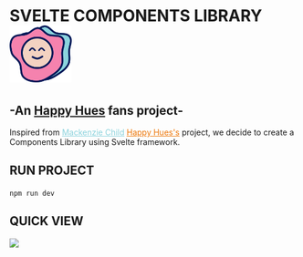 # <span height="100px">SVELTE COMPONENTS LIBRARY</span> <img src="./src/assets/OMELETTE.png" height="100px"/>
## -An <a href="https://www.happyhues.co/palettes/17">Happy Hues</a> fans project-       

Inspired from <a href="https://www.mackenziechild.me/" style="color: #8bd3dd">Mackenzie Child</a> <a href="https://www.happyhues.co/palettes/17" style="color: #ED7608;">Happy Hues's</a> project, we decide to create a Components Library using Svelte framework.       

## RUN PROJECT      
```npm run dev```    

## QUICK VIEW   
<img src="./src/assets/FIGMA.png" width="1045px"/>
